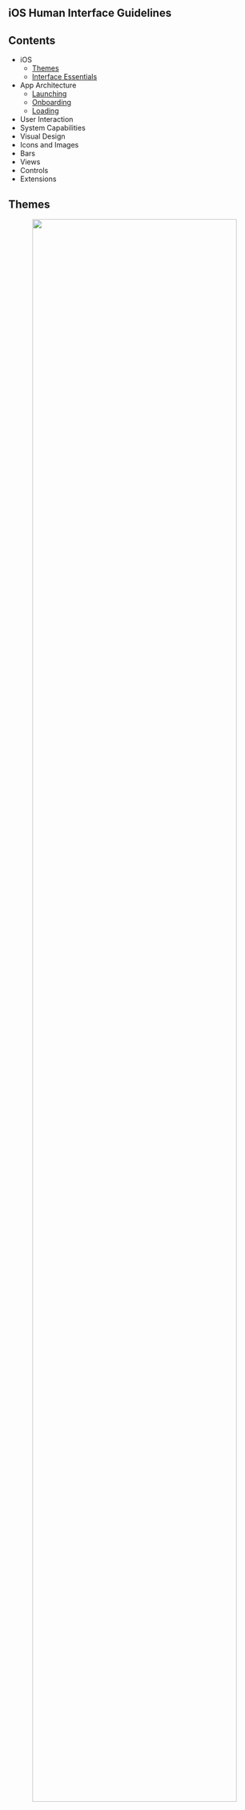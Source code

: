## iOS Human Interface Guidelines

## **Contents** 
- iOS
  - [Themes](#Themes)
  - [Interface Essentials](#interface-essentials)
- App Architecture
  - [Launching](#Launching)
  - [Onboarding](#Onboarding)
  - [Loading](#Loading)
- User Interaction
- System Capabilities
- Visual Design
- Icons and Images
- Bars
- Views
- Controls
- Extensions


## Themes

<p align="center"><img src = "img/iOS-Hero.svg" width="90%"></p>

### iOS Design Theme
당신은 디자이너로써 AppStore 인가차트에 선보일 놀라운 앱을 선보일 기회를 가지고 있다. 그러기 위해 당신은 품질과 기능에 대한 높은 기대치를 만족시켜야할 필요가 있다.

iOS의 3가지 차별성


* 명확성
  1. Text는 모든 크기에서 읽을 수 있어야 한다.
  2. icon은 정확하고 명쾌해야 한다.
  3. adornments는 정교하고 적절하게 사용해야 한다.
  4. 기능성에 기초한 디자인을 해야 한다.


* 차이점  
  아름다운 인터페이스는 사용자가 컨텐츠를 이해하고 상호작용하는데 도움을 준다. 일반적으로 컨텐츠는 화면을 가득 채우고 bezels, gradients, shadow(drop) 사용을 최소화해 인터페이스를 밝게 유지해야한다. **무엇보다도 가장 중요한 것은 컨텐츠입니다.**  


* 깊이  
  뚜렷한 시각적 계층과 현실적인 motion은 위계를 전달하고, 활력을 주며, 이해하기 쉽게 도와준다. 터치와 발견성은 즐거움을 높이고 기능과 추가 컨텐츠를 볼때 문맥을 잃지 않게 해준다. 화면 전환은 컨텐츠를 탐색할 때 깊이 있는 감각을 제공한다.
  ###

  
### Design Principles
앱의 독자성을 상상하면서 6가지 원칙을 기억하세요!
* #### 미적 무결성  
  미적 무결성은 앱의 기능이 앱 디자인과 흐름과 얼마나 잘 어울어지는지 낸다. 예를 들어, 중요한 작업을 수행하는 앱은 눈에 띄지 않는 그래픽, 예측 가능한 동작, 일반적인 컨트롤를 사용해 그들이 편안하게 앱을 사용하게 도와준다. 반면 게임과 같은 몰입형 앱은 새로운 동작을 통해서 재미와 흥미를 약속하며 매혹적인 모습을 전달 할 수 있다.

* #### 일관성  
  일관된 앱은 시스템이 제공하는 인터페이스 요소, 자주 사용하는 아이콘, 표준 텍스트 스타일, 통일된 용어를 사용해 보다 친숙한한  패러다임을 도입한다. 앱은 사용자가 기대하는 방식으로 기능과 흐름을 제공한다.

* #### 직접적인 조작  
  화면 컨텐츠의 직접적인 조작은 사용자를 사로잡고 이해하기 쉽게 도와준다. 사용자가 화면을 회전하거나 제스쳐를 사용해 화면 컨텐츠를 조작할 때 직접적인 조작을 경험한다.

* #### 피드백  
  내장된 Feedback 앱은 모든 사용자 행동에 대응해 피드백을 제공한다. 탭하면 반응형 요소들이 강조되고, 오래걸리는 작업의 상태를 진행 indicator에 표시하고, 애니메이션과 소리를 통해 결과를 분명하게 전달한다.

* #### 은유  
  사용자는 앱의 물체들이 친숙한 경험에 대한 은유일때 더 빨리 이해 할 수 있다. 사용자가 신체적으로 스크린과 상호작용을 하기에 iOS에서 은유는 더 잘 사용된다. 예를 들어, 사용자는 스위치를 토글하고, 슬라이더를 이동시켜 원하는 값을 스크롤하며 심지어 책과 잡지를 휙휙 넘겨보기도 한다.

* #### 사용자 제어  
  iOS에서 모든 통제는 사용자에 의해 이루어진다. 앱은 단지 사용방법에 대해 제안하거나 위험한 결과에 대해 경고 할 수 있지만, 대부분 앱이 의사결정을 대신하는 것은 피해야 한다. 최고의 앱은 사용자와 원하지 않는 결과를 피하는 것 사이에 균형을 찾아야 한다. 앱은 상호작용을 예측 가능하게 유지하며, 진행중인 행동을 쉽게 취소할 수 있게 만들어 사용자로 하여금 그들이 모든 것을 통제하는 것 처럼 느끼게 해야 한다.



## Interface Essentials

대부분의 iOS 앱은 UIKit을 사용해 개발한다. UIKit은 공통 인터페이스 요소를 정의하는 프레임워크이다. 이 프레임워크는 앱 시스템 전반에 걸쳐 일관된 시스템을 제공할 뿐만 아니라 높은 수준의 customization을 제공한다. UIKit 요소들은 친숙하고 유연하다. 단일 앱으로 모든 iOS 기기에서 훌륭한 디자인을 보여주고 외관 변경 시 자동으로 시스템이 업데이트한다. UIKit에서 제공하는 인터페이스 요소들은 3가지 메인 범주로 나뉜다.


[Bars.](#Bars) 사용자에게 앱에서 위치를 알려주거나 네비게이션 기능을 제공해야한다.
동작을 시작하거나 정보를 전달하는 버튼 등을 포함한다.

[Views.](#Views) 사람들이 보는 주요한 컨텐츠, 예를들어 텍스트, 그래픽 애니메이션 등을 포함해야 하며 스크롤, 삽입, 삭제, 재배열과 같은 기능들을 제공해야한다.

[Control.](#Controls) 기능을 제공하거나 정보를 전달해야 한다. 예를 들어 버튼, 스위치, 텍스트필드, 진행 상태바 등이 있다.


UIKit은 iOS 인터페이스를 정의할 뿐만 아니라 앱에서 채택할 수 있는 다양한 기능을 가지고 있다. UIKit을 통해 당신의 앱은 제스쳐를 인식하고 드로잉, 접근성, 프린팅 과 같은 기능들을 도입할 수 있다.

iOS는 애플페이, HealthKit, ReasearchKit와 같은 다른 프레임워크를 사용해 파워풀한 앱 디자인을 가능케한다.



## Launching
앱의 시작 경험은 앱 사용자들의 느낌에 상당한 영향을 끼친다. 사용자들이 사용하는 기기나 앱을 마지막으로 실행한지 얼마나 되었던 간에 앱의 시작은 빠르고 매끄럽게 진행되야 한다.

아래의 가이드라인은 마음에 드는 시작 경험을 디자인하는데 많은 도움을 줄 수 있다.

*Provide a launch screen.* 시스템은 앱을 시작하면 Launch 화면을 잠시 보여주고 빠르게 시작 화면으로 전환된다. Launch 화면의 기능은 사람들에게 초기 컨텐츠를 로딩하는데 얼마나 빠르고 반응적인지 알려준다. 매끄러운 화면 전환을 위해 사용자가 보기에 시작 화면과 비슷하고 일반적인 디자인으로 Luahch 화면을 구성해야한다.

*Launch in the appropriate orientation.* 가로모드 와 세로모드를 지원하면 기기의 현재 모드에 맞춰서 앱이 시작되어야 한다. 만약 한가지 모드만 지원한다면 항상 같은 방향으로 앱이 시작되어야 하며 사용자의 필요에 따라 기기 회전을 지원해야 한다. 특별한 이유가 없다면 가로모드는 기기가 좌우 회전 여부와 관계 없이 항상 가로모드를 유지해야 한다.

*Avoid asking for setup information up front.* 사용자는 앱이 바로 시작할 것을 기대한다. 대부분의 사용자들을 위한 앱을 설계하고 일부 다른 구성을 원하는 소수의 사용자만 자신의 입맛에 맞게 바꾸는 것을 지원해라. 가능하다면 디바이스 설정, 기본값, iCloud에서 초기 설정 정보를 가져와라. 앱 첫 시작시 초기 설정 정보를 필요로 한다면, 앱 설정에서 나중에 바꿀 수 있는 기능을 제공해야 한다.

*Avoid showing in-app licensing agreements and disclaimers.* 라이센스 동의 및 거부권을 App Store에 기재해 사용자가 다운받기 전에 읽을 수 있어야 한다. 반드시 앱에 포함되어야 한다면 사용자 경험을 방해하지 않는 방향으로 앱에 표시해야 한다.

*Restore the previous state when your app restarts.* 사용자가 앱에서 이전 위치로 이동하기 위해 되돌아 가게 하지 마라. 중단한 부분부터 계속할 수 있도록 앱의 상태를 유지하고 복원해야 한다.

*Don’t encourage rebooting.* 재시간은 오랜 시간이 걸리고 앱을 신뢰할 수 없고 사용하기 어렵게 만든다. 만약 메모리나 다른 이슈로 인해 시스템이 재시작된 상태에서만 실행 가능하다면 해당 문제는 반드시 해결해야 한다.

*Avoid asking people to rate your app too quickly or too often.* 평점 등록을 설치 후 너무 빨리, 자주 요청하는 것은 지양해라. 좋은 피드백을 얻기 위해 사용자에게 앱에 대한 의견을 생각해볼 시간을 줘야한다. 등록 요청을 거부할 수 있는 기능을 항상 제공하고 강요하지마라.



## Onboarding
Onboarding을 통해 새로운 사용자를 환영하고 다시 돌아온 사용자를 재연결 할 수 있다. 빠르고 즐거운 온보딩 경험은 사람들에게 전반적인 앱의 기능을 알려준다.

<p align="center"><img src = "./img/onboarding.png" width="35%"></p>

**사람들이 앱을 즐기는데 도움을 줄 수 있는 Onboarding을 제공하라.** 사용자는앱의 기능을 학습할 수 있는기회에 감사할 것이다. 사용자 환경 설정과 라이센스 정보 등을 Onboarding에서 피해라.  
자세한 내용은 [Launching](#Launching)을 참고하세요.

**빠르게 작업을 실행해라.** 앱의 초기화면이 시작되고, 바로 당신의 앱을 즐길수 있도록 해야한다. 만약 튜토리얼이나 인트로를 제공해야 한다면 사용자들이 스킵할 수 있는 선택을 제공하고 다시 돌아온 사용자에게 보여주지 마라.

**도움이 필요한 곳을 예측해라.** 사용자가 고전 할 수 있는 곳을 미리 찾아라. 예를 들어 게엠에서 정지 상태에서 유용한 팁을 보여줘라. 사용자가 무언가 놓쳤을 상황을 위해 튜토리얼을 제시작 할 수 있는 기회를 제공해라.

**꼭 필요한 것만 튜토리얼에 포함해라.**  초보자를 위한 가이드라인을 제공하는 것은 좋지만 가이드라인이 필요하지 않는 훌륭한 디자인을 제공해라. 우선, 직관적이게 디자인해라. 많은 가이드라인이 필요하다면, 앱의 디자인을 다시 확인해야한다.

**학습을 재밌고 발견 가능하게 해라.** 행동을 통해서 배우는 것이 지시사항을 읽는 것 보다 훨씬 즐겁고 효과적이다. 애니메이션과 상호작용을 사용해 상황에 맞게 점진적으로 가르쳐라. 상호작용에 의한 스크린샷을 보여주는 것은 피해라.



## Loading
컨텐츠 로딩시 빈 화면, 움직임이 없는 화면은 앱이 멈춰보여 사용자에게 혼란과 불편함을 야기시키고 사용자가 앱을 떠날 수 있다.
<p align="center"><img src = "./img/loading.png" width="40%"></p>

**로딩 중을 명확히 알려라.** 최소한 무언가 처리중이라는 인디케이터를 표시해라. 진행 현황을 표시해 사용자가 얼마나 더 기다려야하는지 표시하면 더 좋다.

**콘텐츠를 최대한 빨리 표시해라.** 사용자가 컨텐츠를 기다리게 하지 마라. 화면을 즉시 표시하고 아직 표시되지 않은 텍스트, 그래픽, 애니메이션에 placeholder를 사용해라. 사용자가 애니메이션을 재생하거나 메뉴를 탐색하는 동안 미리 다음 컨텐츠를 로딩해라.

**로딩시간을 정보를 전달, 흥미로운 시간으로 감춰라.** 예를 들어 게임에 대한 힌트를 제공하거나, 재미있는 비디오 등을 고려해라.

<p align="center"><img src = "./img/customLoading.png" width="40%"></p>

**로딩 화면을 custimize 해라.** 진행바를 사용하는 것도 좋지만 상황에 맞지 않을 때도 있다. 앱과 어울리는 애니메이션, 요소를 사용해 몰입감 있는 경험을 디자인해라.
자세한 내용은 [Progress Indicators](#Progress_Indicators)을 참고하세요.
